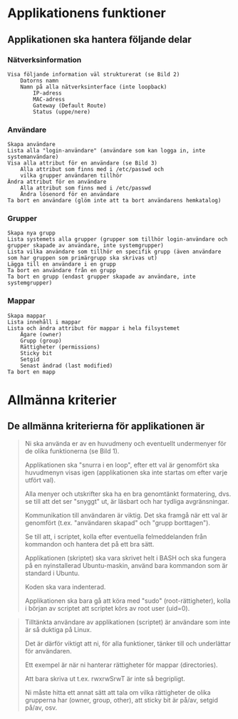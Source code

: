 # Applikationens funktioner

## Applikationen ska hantera följande delar

### Nätverksinformation
    Visa följande information väl strukturerat (se Bild 2)
        Datorns namn
        Namn på alla nätverksinterface (inte loopback)
            IP-adress
            MAC-adress
            Gateway (Default Route)
            Status (uppe/nere)

### Användare
    Skapa användare
    Lista alla "login-användare" (användare som kan logga in, inte systemanvändare)
    Visa alla attribut för en användare (se Bild 3)
        Alla attribut som finns med i /etc/passwd och
        vilka grupper användaren tillhör
    Ändra attribut för en användare
        Alla attribut som finns med i /etc/passwd
        Ändra lösenord för en användare
    Ta bort en användare (glöm inte att ta bort användarens hemkatalog)

### Grupper
    Skapa nya grupp
    Lista systemets alla grupper (grupper som tillhör login-användare och grupper skapade av användare, inte systemgrupper)
    Lista vilka användare som tillhör en specifik grupp (även användare som har gruppen som primärgrupp ska skrivas ut)
    Lägga till en användare i en grupp
    Ta bort en användare från en grupp
    Ta bort en grupp (endast grupper skapade av användare, inte systemgrupper)

### Mappar
    Skapa mappar
    Lista innehåll i mappar
    Lista och ändra attribut för mappar i hela filsystemet
        Ägare (owner)
        Grupp (group)
        Rättigheter (permissions)
        Sticky bit
        Setgid
        Senast ändrad (last modified)
    Ta bort en mapp

# Allmänna kriterier

## De allmänna kriterierna för applikationen är

> Ni ska använda er av en huvudmeny och eventuellt undermenyer för de olika funktionerna (se Bild 1).
> 
> Applikationen ska "snurra i en loop", efter ett val är genomfört ska huvudmenyn visas igen (applikationen ska inte startas om efter varje utfört val).
> 
> Alla menyer och utskrifter ska ha en bra genomtänkt formatering, dvs. se till att det ser "snyggt" ut, är läsbart och har tydliga avgränsningar.
> 
> Kommunikation till användaren är viktig. 
> Det ska framgå när ett val är genomfört (t.ex. "användaren skapad" och "grupp borttagen").
> 
> Se till att, i scriptet, kolla efter eventuella felmeddelanden från kommandon och hantera det på ett bra sätt.
> 
> Applikationen (skriptet) ska vara skrivet helt i BASH och ska fungera på en nyinstallerad Ubuntu-maskin, använd bara kommandon som är standard i Ubuntu.
> 
> Koden ska vara indenterad.
> 
> Applikationen ska bara gå att köra med "sudo" (root-rättigheter), kolla i början av scriptet att scriptet körs av root user (uid=0).

>Tilltänkta användare av applikationen (scriptet) är användare som inte är så duktiga på Linux.
>
>Det är därför viktigt att ni, för alla funktioner, tänker till och underlättar för användaren. 
>
>Ett exempel är när ni hanterar rättigheter för mappar (directories). 
>
>Att bara skriva ut t.ex. rwxrwSrwT är inte så begripligt. 
>
>Ni måste hitta ett annat sätt att tala om vilka rättigheter de olika grupperna har (owner, group, other), att sticky bit är på/av, setgid på/av, osv.